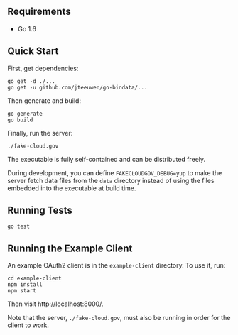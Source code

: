 ## Requirements

* Go 1.6

## Quick Start

First, get dependencies:

```
go get -d ./...
go get -u github.com/jteeuwen/go-bindata/...
```

Then generate and build:

```
go generate
go build
```

Finally, run the server:

```
./fake-cloud.gov
```

The executable is fully self-contained and can be distributed freely.

During development, you can define `FAKECLOUDGOV_DEBUG=yup` to make
the server fetch data files from the `data` directory instead of using
the files embedded into the executable at build time.

## Running Tests

```
go test
```

## Running the Example Client

An example OAuth2 client is in the `example-client` directory. To use
it, run:

```
cd example-client
npm install
npm start
```

Then visit http://localhost:8000/.

Note that the server, `./fake-cloud.gov`, must also be running in order
for the client to work.
